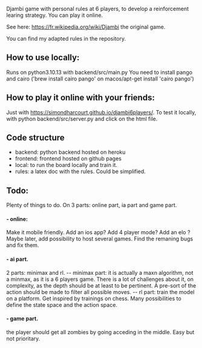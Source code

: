 


Djambi game with personal rules at 6 players, to develop a reinforcement learing strategy. You can play it online.

See here: https://fr.wikipedia.org/wiki/Djambi the original game.

You can find my adapted rules in the repository.


## How to use locally:
Runs on python3.10.13 with backend/src/main.py
You need to install pango and cairo ('brew install cairo pango' on macos/apt-get install 'cairo pango')

## How to play it online with your friends:
Just with https://simondharcourt.github.io/djambi6players/.
To test it locally, with python backend/src/server.py and click on the html file.

## Code structure
- backend: python backend hosted on heroku
- frontend: frontend hosted on github pages
- local: to run the board locally and train it.
- rules: a latex doc with the rules. Could be simplified.

## Todo:
Plenty of things to do. On 3 parts: online part, ia part and game part.

#### - online:
Make it mobile friendly. Add an ios app?
Add 4 player mode?
Add an elo ?
Maybe later, add possibility to host several games.
Find the remaning bugs and fix them.

#### - ai part.
2 parts: minimax and rl.
-- minimax part: it is actually a maxn algorithm, not a minmax, as it is a 6 players game. There is a lot of challenges about it, on complexity, as the depth should be at least to be pertinent. A pre-sort of the action should be made to filter all possible moves. 
-- rl part: train the model on a platform. Get inspired by trainings on chess. Many possibilities to define the state space and the action space.

#### - game part.
the player should get all zombies by going acceding in the middle. Easy but not prioritary.
